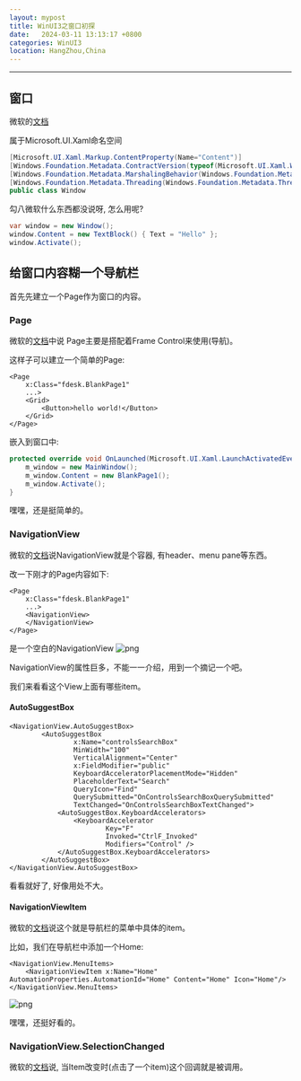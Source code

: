 ```yaml
---
layout: mypost
title: WinUI3之窗口初探
date:   2024-03-11 13:13:17 +0800
categories: WinUI3
location: HangZhou,China 
---
```

---


## 窗口

微软的[文档](https://learn.microsoft.com/en-us/windows/windows-app-sdk/api/winrt/microsoft.ui.xaml.window?view=windows-app-sdk-1.5)


属于Microsoft.UI.Xaml命名空间

```c#
[Microsoft.UI.Xaml.Markup.ContentProperty(Name="Content")]
[Windows.Foundation.Metadata.ContractVersion(typeof(Microsoft.UI.Xaml.WinUIContract), 65536)]
[Windows.Foundation.Metadata.MarshalingBehavior(Windows.Foundation.Metadata.MarshalingType.Agile)]
[Windows.Foundation.Metadata.Threading(Windows.Foundation.Metadata.ThreadingModel.Both)]
public class Window
```

勾八微软什么东西都没说呀, 怎么用呢? 

```C#
var window = new Window();
window.Content = new TextBlock() { Text = "Hello" };
window.Activate();
```

## 给窗口内容糊一个导航栏

首先先建立一个Page作为窗口的内容。

### Page
微软的[文档](https://learn.microsoft.com/en-us/windows/windows-app-sdk/api/winrt/microsoft.ui.xaml.controls.page?view=windows-app-sdk-1.5)中说 Page主要是搭配着Frame Control来使用(导航)。

这样子可以建立一个简单的Page:
```xaml
<Page
    x:Class="fdesk.BlankPage1" 
    ...>
    <Grid>
        <Button>hello world!</Button>
    </Grid>
</Page>
```
嵌入到窗口中:
```c#
protected override void OnLaunched(Microsoft.UI.Xaml.LaunchActivatedEventArgs args) {
    m_window = new MainWindow();
    m_window.Content = new BlankPage1();
    m_window.Activate();
}
```
嘿嘿，还是挺简单的。

### NavigationView
微软的[文档](https://learn.microsoft.com/en-us/windows/windows-app-sdk/api/winrt/microsoft.ui.xaml.controls.navigationview?view=windows-app-sdk-1.5)说NavigationView就是个容器, 有header、menu pane等东西。

改一下刚才的Page内容如下:
```xaml
<Page
    x:Class="fdesk.BlankPage1"
    ...>
    <NavigationView>
    </NavigationView>
</Page>
```
是一个空白的NavigationView
![png](navigation.png)

NavigationView的属性巨多，不能一一介绍，用到一个摘记一个吧。

我们来看看这个View上面有哪些item。

#### AutoSuggestBox 

```xaml
<NavigationView.AutoSuggestBox>
        <AutoSuggestBox
                x:Name="controlsSearchBox"
                MinWidth="100"
                VerticalAlignment="Center"
                x:FieldModifier="public"
                KeyboardAcceleratorPlacementMode="Hidden"
                PlaceholderText="Search"
                QueryIcon="Find"
                QuerySubmitted="OnControlsSearchBoxQuerySubmitted"
                TextChanged="OnControlsSearchBoxTextChanged">
            <AutoSuggestBox.KeyboardAccelerators>
                <KeyboardAccelerator
                        Key="F"
                        Invoked="CtrlF_Invoked"
                        Modifiers="Control" />
            </AutoSuggestBox.KeyboardAccelerators>
        </AutoSuggestBox>
</NavigationView.AutoSuggestBox>
```
看看就好了, 好像用处不大。

#### NavigationViewItem
微软的[文档](https://learn.microsoft.com/en-us/windows/windows-app-sdk/api/winrt/microsoft.ui.xaml.controls.navigationviewitem?view=windows-app-sdk-1.5)说这个就是导航栏的菜单中具体的item。

比如，我们在导航栏中添加一个Home:

```xaml
<NavigationView.MenuItems>
    <NavigationViewItem x:Name="Home" AutomationProperties.AutomationId="Home" Content="Home" Icon="Home"/>
</NavigationView.MenuItems>
```
![png](Home.png)

嘿嘿，还挺好看的。

### NavigationView.SelectionChanged
微软的[文档](https://learn.microsoft.com/en-us/windows/windows-app-sdk/api/winrt/microsoft.ui.xaml.controls.navigationview.selectionchanged?view=windows-app-sdk-1.5#microsoft-ui-xaml-controls-navigationview-selectionchanged)说, 当Item改变时(点击了一个item)这个回调就是被调用。